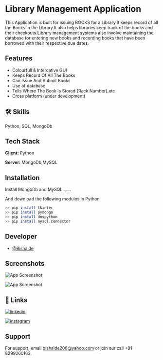 
# Library Management Application

This Application is built for issuing BOOKS for a Library.It keeps
record of all the Books In the Library.It also helps libraries keep track of the books and their checkouts.Library management systems also involve maintaining the database for entering new books and recording books that have been borrowed with their respective due dates.

## Features

- Colourfull & Intercative GUI
- Keeps Record Of All The Books
- Can Issue And Submit Books
- Use of database
- Tells Where The Book Is Stored {Rack Number},etc
- Cross platform (under development)


## 🛠 Skills
Python, SQL, MongoDb


## Tech Stack

**Client:** Python

**Server:** MongoDb,MySQL


## Installation

Install MongoDb and MySQL ......

And download the following modules in Python

```bash
>> pip install tkinter
>> pip install pymongo
>> pip install dnspython
>> pip install mysql.connector
```
    
## Developer

- [@Bishalde](https://www.github.com/BishalDe)

## Screenshots

![App Screenshot](https://i.ibb.co/CBwZYVz/Capture6.png)

![App Screenshot](https://i.ibb.co/mv12dVL/Capturev.png)
## 🔗 Links


[![linkedin](https://img.shields.io/badge/linkedin-0A66C2?style=for-the-badge&logo=linkedin&logoColor=white)](https://www.linkedin.com/in/bishalde/)

[![instagram](https://img.shields.io/badge/instagram-1DA1F2?style=for-the-badge&logo=instagram&logoColor=white)](https://instagram.com/bishal_de)
## Support

For support, email bishalde208@yahoo.com or join our call +91-8299260163.
